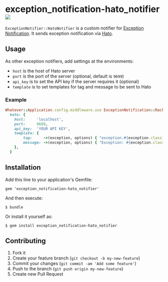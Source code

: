 # exception_notification-hato_notifier [![](https://travis-ci.org/kentaro/exception_notification-hato_notifier.png)](http://travis-ci.org/kentaro/exception_notification-hato_notifier)

`ExceptionNotifier::HatoNotifier` is a custom notifier for [Exception Notification](http://smartinez87.github.io/exception_notification/). It sends exception notification via [Hato](https://github.com/kentaro/hato).

## Usage

As other exception notifiers, add settings at the environments:

  * `host` is the host of Hato server
  * `port` is the port of the server (optional, default is `9699`)
  * `api_key` is to set the API key if the server requires it (optional)
  * `template` is to set templates for tag and message to be sent to Hato

### Example

```ruby
Whatever::Application.config.middleware.use ExceptionNotification::Rack,
  hato: {
    host:     'localhost',
    port:     9699,
    api_key:  'YOUR API KEY',
    template: {
        tag:     ->(exception, options) { "exception.#{exception.class}" },
        message: ->(exception, options) { "Exception: #{exception.class}: #{exception.message}" },
    },
  }
```

## Installation

Add this line to your application's Gemfile:

    gem 'exception_notification-hato_notifier'

And then execute:

    $ bundle

Or install it yourself as:

    $ gem install exception_notification-hato_notifier

## Contributing

1. Fork it
2. Create your feature branch (`git checkout -b my-new-feature`)
3. Commit your changes (`git commit -am 'Add some feature'`)
4. Push to the branch (`git push origin my-new-feature`)
5. Create new Pull Request
